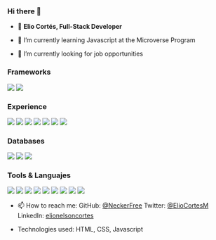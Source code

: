 ### Hi there 👋

- 👤 **Elio Cortés, Full-Stack Developer**

- 🌱 I’m currently learning Javascript at the Microverse Program

- 🔭 I’m currently looking for job opportunities

### Frameworks 
![](https://img.shields.io/badge/.Net_Framework-blue)
![](https://img.shields.io/badge/.Net_Core-blueviolet)

### Experience 
![](https://img.shields.io/badge/SOAP_Services-red)
![](https://img.shields.io/badge/Web.Api_Services-orange)
![](https://img.shields.io/badge/Minimal_Apis-yellow)
![](https://img.shields.io/badge/Web_Applications-red)
![](https://img.shields.io/badge/Windows_Applications-orange)
![](https://img.shields.io/badge/TDD-yellow)
![](https://img.shields.io/badge/Reporting_Services-red)

### Databases
![](https://img.shields.io/badge/SqlServer-grey)
![](https://img.shields.io/badge/Oracle-darkgrey)
![](https://img.shields.io/badge/Sybase-grey)

### Tools & Languajes 
![](https://img.shields.io/badge/C#.NET-brightgreen)
![](https://img.shields.io/badge/VB.NET-green)
![](https://img.shields.io/badge/JavaScript-yellowgreen)
![](https://img.shields.io/badge/HTML5-yellow)
![](https://img.shields.io/badge/CSS-brightgreen)
![](https://img.shields.io/badge/Bootstrap-green)
![](https://img.shields.io/badge/.NET_CORE_Identity-yellowgreen) 
![](https://img.shields.io/badge/Swagger-yellow)
![](https://img.shields.io/badge/JWT-ligthyellow)

- 📫 How to reach me: 
  GitHub: [@NeckerFree](https://github.com/NeckerFree)
  Twitter: [@ElioCortesM](https://twitter.com/ElioCortesM)
  LinkedIn: [elionelsoncortes](https://www.linkedin.com/in/elionelsoncortes/)


- Technologies used: HTML, CSS, Javascript
<!--




> "Awesome books" is a simple website that displays a list of books and allows you to add and remove books from that list.
**NeckerFree/NeckerFree** is a ✨ _special_ ✨ repository because its `README.md` (this file) appears on your GitHub profile.

Here are some ideas to get you started:
👤 **Elio Cortés**

- 🔭 I’m currently working on ...
- 🌱 I’m currently learning ...
- 👯 I’m looking to collaborate on ...
- 🤔 I’m looking for help with ...
- 💬 Ask me about ...
- 📫 How to reach me: ...
- 😄 Pronouns: ...
- ⚡ Fun fact: ...
-->
